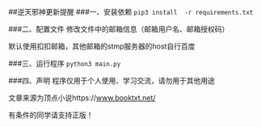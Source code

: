 ##逆天邪神更新提醒
###一、安装依赖
`pip3 install  -r requirements.txt `

###二、配置文件
修改文件中的邮箱信息（邮箱用户名、邮箱授权码）

默认使用扣扣邮箱，其他邮箱的stmp服务器的host自行百度

###三、运行程序
`python3 main.py`

###四、声明
程序仅用于个人使用、学习交流，请勿用于其他用途

文章来源为顶点小说https://www.booktxt.net/

有条件的同学请支持正版！